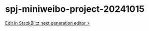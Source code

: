# spj-miniweibo-project-20241015

[Edit in StackBlitz next generation editor ⚡️](https://stackblitz.com/~/github.com/steve-chemy/spj-miniweibo-project-20241015)